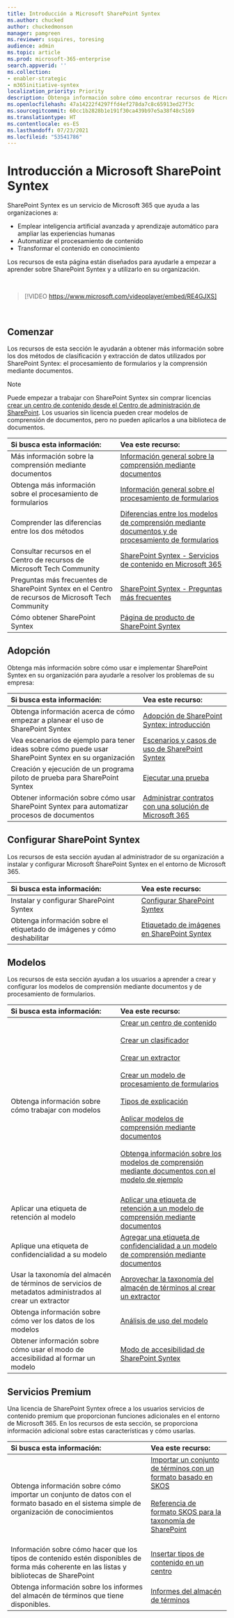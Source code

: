 ```yaml
---
title: Introducción a Microsoft SharePoint Syntex
ms.author: chucked
author: chuckedmonson
manager: pamgreen
ms.reviewer: ssquires, toresing
audience: admin
ms.topic: article
ms.prod: microsoft-365-enterprise
search.appverid: ''
ms.collection:
- enabler-strategic
- m365initiative-syntex
localization_priority: Priority
description: Obtenga información sobre cómo encontrar recursos de Microsoft SharePoint Syntex.
ms.openlocfilehash: 47a14222f4297ffd4ef278da7c8c65913ed27f3c
ms.sourcegitcommit: 60cc1b2828b1e191f30ca439b97e5a38f48c5169
ms.translationtype: HT
ms.contentlocale: es-ES
ms.lasthandoff: 07/23/2021
ms.locfileid: "53541786"
---
```

# <a name="introduction-to-microsoft-sharepoint-syntex"></a>Introducción a Microsoft SharePoint Syntex

SharePoint Syntex es un servicio de Microsoft 365 que ayuda a las organizaciones a:

- Emplear inteligencia artificial avanzada y aprendizaje automático para ampliar las experiencias humanas
- Automatizar el procesamiento de contenido
- Transformar el contenido en conocimiento

Los recursos de esta página están diseñados para ayudarle a empezar a aprender sobre SharePoint Syntex y a utilizarlo en su organización.

</br>

> [!VIDEO https://www.microsoft.com/videoplayer/embed/RE4GJXS] 

</br>

## <a name="get-started"></a>Comenzar

Los recursos de esta sección le ayudarán a obtener más información sobre los dos métodos de clasificación y extracción de datos utilizados por SharePoint Syntex: el procesamiento de formularios y la comprensión mediante documentos.

> [!NOTE]
> Puede empezar a trabajar con SharePoint Syntex sin comprar licencias [crear un centro de contenido desde el Centro de administración de SharePoint](create-a-content-center.md). Los usuarios sin licencia pueden crear modelos de comprensión de documentos, pero no pueden aplicarlos a una biblioteca de documentos.

| Si busca esta información: | Vea este recurso: |
|:-----|:-----|
|Más información sobre la comprensión mediante documentos|[Información general sobre la comprensión mediante documentos](./document-understanding-overview.md)|
|Obtenga más información sobre el procesamiento de formularios|[Información general sobre el procesamiento de formularios](./form-processing-overview.md)|
|Comprender las diferencias entre los dos métodos|[Diferencias entre los modelos de comprensión mediante documentos y de procesamiento de formularios](./difference-between-document-understanding-and-form-processing-model.md)|
|Consultar recursos en el Centro de recursos de Microsoft Tech Community|[SharePoint Syntex - Servicios de contenido en Microsoft 365](https://techcommunity.microsoft.com/t5/sharepoint-syntex/bg-p/SharePointSyntex)|
|Preguntas más frecuentes de SharePoint Syntex en el Centro de recursos de Microsoft Tech Community |[SharePoint Syntex - Preguntas más frecuentes](https://resources.techcommunity.microsoft.com/sharepoint-syntex/faq/)|
|Cómo obtener SharePoint Syntex |[Página de producto de SharePoint Syntex](https://www.microsoft.com/microsoft-365/enterprise/sharepoint-syntex)|

## <a name="adoption"></a>Adopción

Obtenga más información sobre cómo usar e implementar SharePoint Syntex en su organización para ayudarle a resolver los problemas de su empresa: 

| Si busca esta información: | Vea este recurso: |
|:-----|:-----|
|Obtenga información acerca de cómo empezar a planear el uso de SharePoint Syntex |[Adopción de SharePoint Syntex: introducción](./adoption-getstarted.md)| 
|Vea escenarios de ejemplo para tener ideas sobre cómo puede usar SharePoint Syntex en su organización |[Escenarios y casos de uso de SharePoint Syntex](./adoption-scenarios.md) | 
|Creación y ejecución de un programa piloto de prueba para SharePoint Syntex |[Ejecutar una prueba ](./trial-syntex.md)|
|Obtener información sobre cómo usar SharePoint Syntex para automatizar procesos de documentos |[Administrar contratos con una solución de Microsoft 365](./solution-manage-contracts-in-microsoft-365.md)| 

## <a name="set-up-sharepoint-syntex"></a>Configurar SharePoint Syntex

Los recursos de esta sección ayudan al administrador de su organización a instalar y configurar Microsoft SharePoint Syntex en el entorno de Microsoft 365.

| Si busca esta información: | Vea este recurso: |
|:-----|:-----|
|Instalar y configurar SharePoint Syntex|[Configurar SharePoint Syntex](./set-up-content-understanding.md)|
|Obtenga información sobre el etiquetado de imágenes y cómo deshabilitar|[Etiquetado de imágenes en SharePoint Syntex](./image-tagging.md)|

## <a name="models"></a>Modelos

Los recursos de esta sección ayudan a los usuarios a aprender a crear y configurar los modelos de comprensión mediante documentos y de procesamiento de formularios.

| Si busca esta información: | Vea este recurso: |
|:-----|:-----|
|Obtenga información sobre cómo trabajar con modelos|[Crear un centro de contenido](./create-a-content-center.md)<br><br>[Crear un clasificador](./create-a-classifier.md)<br><br>[Crear un extractor](./create-an-extractor.md)<br><br>[Crear un modelo de procesamiento de formularios](./create-a-form-processing-model.md)<br><br>[Tipos de explicación](./explanation-types-overview.md)<br><br>[Aplicar modelos de comprensión mediante documentos](./apply-a-model.md)<br><br>[Obtenga información sobre los modelos de comprensión mediante documentos con el modelo de ejemplo](./learn-about-document-understanding-models-through-the-sample-model.md)<br><br>|
|Aplicar una etiqueta de retención al modelo|[Aplicar una etiqueta de retención a un modelo de comprensión mediante documentos](./apply-a-retention-label-to-a-model.md)|
|Aplique una etiqueta de confidencialidad a su modelo|[Agregar una etiqueta de confidencialidad a un modelo de comprensión mediante documentos](./apply-a-sensitivity-label-to-a-model.md)|
|Usar la taxonomía del almacén de términos de servicios de metadatos administrados al crear un extractor|[Aprovechar la taxonomía del almacén de términos al crear un extractor](./leverage-term-store-taxonomy.md)|
|Obtenga información sobre cómo ver los datos de los modelos|[Análisis de uso del modelo](./model-usage-analytics.md)|
|Obtener información sobre cómo usar el modo de accesibilidad al formar un modelo|[Modo de accesibilidad de SharePoint Syntex](./accessibility-mode.md)|

## <a name="premium-services"></a>Servicios Premium

Una licencia de SharePoint Syntex ofrece a los usuarios servicios de contenido premium que proporcionan funciones adicionales en el entorno de Microsoft 365. En los recursos de esta sección, se proporciona información adicional sobre estas características y cómo usarlas.

| Si busca esta información: | Vea este recurso: |
|:-----|:-----|
|Obtenga información sobre cómo importar un conjunto de datos con el formato basado en el sistema simple de organización de conocimientos|[Importar un conjunto de términos con un formato basado en SKOS](./import-term-set-skos.md)<br><br>[Referencia de formato SKOS para la taxonomía de SharePoint](./skos-format-reference.md)<br><br>|
|Información sobre cómo hacer que los tipos de contenido estén disponibles de forma más coherente en las listas y bibliotecas de SharePoint|[Insertar tipos de contenido en un centro](./push-content-type-to-hub.md)|
|Obtenga información sobre los informes del almacén de términos que tiene disponibles.|[Informes del almacén de términos](./term-store-analytics.md)|

